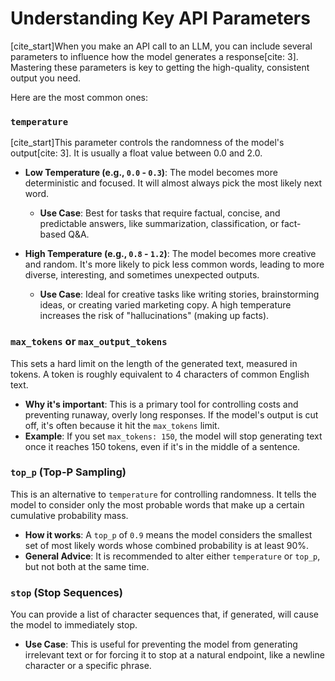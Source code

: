 # Understanding Key API Parameters

[cite_start]When you make an API call to an LLM, you can include several parameters to influence how the model generates a response[cite: 3]. Mastering these parameters is key to getting the high-quality, consistent output you need.

Here are the most common ones:

### `temperature`

[cite_start]This parameter controls the randomness of the model's output[cite: 3]. It is usually a float value between 0.0 and 2.0.

* **Low Temperature (e.g., `0.0` - `0.3`)**: The model becomes more deterministic and focused. It will almost always pick the most likely next word.
    * **Use Case**: Best for tasks that require factual, concise, and predictable answers, like summarization, classification, or fact-based Q&A.

* **High Temperature (e.g., `0.8` - `1.2`)**: The model becomes more creative and random. It's more likely to pick less common words, leading to more diverse, interesting, and sometimes unexpected outputs.
    * **Use Case**: Ideal for creative tasks like writing stories, brainstorming ideas, or creating varied marketing copy. A high temperature increases the risk of "hallucinations" (making up facts).

### `max_tokens` or `max_output_tokens`

This sets a hard limit on the length of the generated text, measured in tokens. A token is roughly equivalent to 4 characters of common English text.

* **Why it's important**: This is a primary tool for controlling costs and preventing runaway, overly long responses. If the model's output is cut off, it's often because it hit the `max_tokens` limit.
* **Example**: If you set `max_tokens: 150`, the model will stop generating text once it reaches 150 tokens, even if it's in the middle of a sentence.

### `top_p` (Top-P Sampling)

This is an alternative to `temperature` for controlling randomness. It tells the model to consider only the most probable words that make up a certain cumulative probability mass.

* **How it works**: A `top_p` of `0.9` means the model considers the smallest set of most likely words whose combined probability is at least 90%.
* **General Advice**: It is recommended to alter either `temperature` or `top_p`, but not both at the same time.

### `stop` (Stop Sequences)

You can provide a list of character sequences that, if generated, will cause the model to immediately stop.

* **Use Case**: This is useful for preventing the model from generating irrelevant text or for forcing it to stop at a natural endpoint, like a newline character or a specific phrase.
